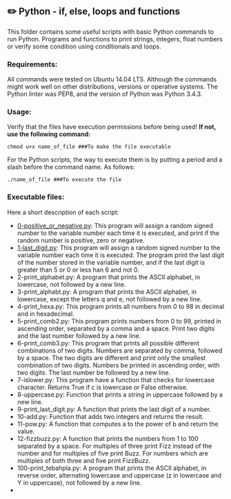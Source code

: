 ## :pencil2: Python - if, else, loops and functions
This folder contains some useful scripts with basic Python commands to run Python. Programs and functions to print strings, integers, float numbers or verify some condition using conditionals and loops. 

### Requirements:
All commands were tested on Ubuntu 14.04 LTS. Although the commands might work well on other distributions, versions or operative systems. The Python linter was PEP8, and the version of Python was Python 3.4.3. 

### Usage:
Verify that the files have execution permissions before being used! **If not, use the following command:**

    chmod u+x name_of_file ###To make the file executable

For the Python scripts, the way to execute them is by putting a period and a slash before the command name. As follows:

    ./name_of_file ###To execute the file

### Executable files:

Here a short description of each script:
+ [0-positive_or_negative.py](https://github.com/dmhenaopa/holbertonschool-higher_level_programming/blob/master/0x01-python-if_else_loops_functions/0-positive_or_negative.py): This program will assign a random signed number to the variable number each time it is executed, and print if the random number is positive, zero or negative.
+ [1-last_digit.py](https://github.com/dmhenaopa/holbertonschool-higher_level_programming/blob/master/0x01-python-if_else_loops_functions/1-last_digit.py): This program will assign a random signed number to the variable number each time it is executed. The program print the last digit of the number stored in the variable number, and if the last digit is greater than 5 or 0 or less han 6 and not 0.
+ 2-print_alphabet.py: A program that prints the ASCII alphabet, in lowercase, not followed by a new line.
+ 3-print_alphabt.py: A program that prints the ASCII alphabet, in lowercase, except the letters q and e, not followed by a new line.
+ 4-print_hexa.py: This program prints all numbers from 0 to 98 in decimal and in hexadecimal.
+ 5-print_comb2.py: This program prints numbers from 0 to 99, printed in ascending order, separated by a comma and a space. Print two digits and the last number followed by a new line.
+ 6-print_comb3.py: This program that prints all possible different combinations of two digits. Numbers are separated by comma, followed by a space. The two digits are different and print only the smallest combination of two digits. Numbers be printed in ascending order, with two digits. The last number be followed by a new line.
+ 7-islower.py: This program have a function that checks for lowercase character. Returns True if c is lowercase or False otherwise.
+ 8-uppercase.py: Function that prints a string in uppercase followed by a new line.
+ 9-print_last_digit.py: A function that prints the last digit of a number.
+ 10-add.py: Function that adds two integers and returns the result.
+ 11-pow.py: A function that computes a to the power of b and return the value.
+ 12-fizzbuzz.py: A function that prints the numbers from 1 to 100 separated by a space. For multiples of three print Fizz instead of the number and for multiples of five print Buzz. For numbers which are multiples of both three and five print FizzBuzz.
+ 100-print_tebahpla.py: A program that prints the ASCII alphabet, in reverse order, alternating lowercase and uppercase (z in lowercase and Y in uppercase), not followed by a new line.
+
<!--stackedit_data:
eyJoaXN0b3J5IjpbLTIwNDc2MTYwMTBdfQ==
-->